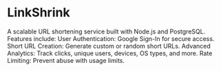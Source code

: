 # LinkShrink
A scalable URL shortening service built with Node.js and PostgreSQL. Features include:  User Authentication: Google Sign-In for secure access. Short URL Creation: Generate custom or random short URLs. Advanced Analytics: Track clicks, unique users, devices, OS types, and more. Rate Limiting: Prevent abuse with usage limits.
